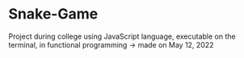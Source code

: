 # Snake-Game
Project during college using JavaScript language, executable on the terminal, in functional programming -> made on May 12, 2022
